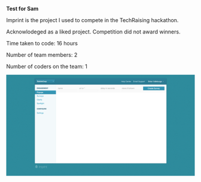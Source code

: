 **Test for Sam**

Imprint is the project I used to compete in the TechRaising hackathon.

Acknowlodeged as a liked project. Competition did not award winners. 

Time taken to code: 16 hours

Number of team members: 2

Number of coders on the team: 1

![Imprint](https://github.com/bvallelunga/imprint/raw/master/screenshot.png)
